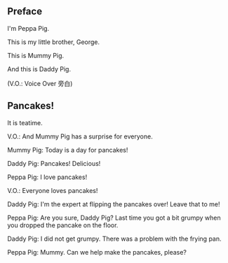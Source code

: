 ## Preface
I'm Peppa Pig.

This is my little brother, George.

This is Mummy Pig.

And this is Daddy Pig.

(V.O.: Voice Over 旁白)

## Pancakes!
It is teatime.

V.O.: And Mummy Pig has a surprise for everyone.

Mummy Pig: Today is a day for pancakes!

Daddy Pig: Pancakes! Delicious!

Peppa Pig: I love pancakes!

V.O.: Everyone loves pancakes!

Daddy Pig: I'm the expert at flipping the pancakes over! Leave that to me!

Peppa Pig: Are you sure, Daddy Pig? Last time you got a bit grumpy when you dropped the pancake on the floor.

Daddy Pig: I did not get grumpy. There was a problem with the frying pan.

Peppa Pig: Mummy. Can we help make the pancakes, please?


















